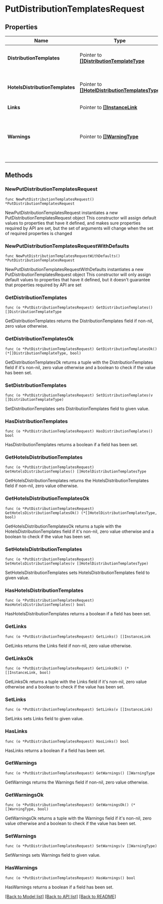 # PutDistributionTemplatesRequest

## Properties

Name | Type | Description | Notes
------------ | ------------- | ------------- | -------------
**DistributionTemplates** | Pointer to [**[]DistributionTemplateType**](DistributionTemplateType.md) | Information about a distribution template. | [optional] 
**HotelsDistributionTemplates** | Pointer to [**[]HotelDistributionTemplatesType**](HotelDistributionTemplatesType.md) | Information about a hotel level distribution template. | [optional] 
**Links** | Pointer to [**[]InstanceLink**](InstanceLink.md) |  | [optional] 
**Warnings** | Pointer to [**[]WarningType**](WarningType.md) | Used in conjunction with the Success element to define a business error. | [optional] 

## Methods

### NewPutDistributionTemplatesRequest

`func NewPutDistributionTemplatesRequest() *PutDistributionTemplatesRequest`

NewPutDistributionTemplatesRequest instantiates a new PutDistributionTemplatesRequest object
This constructor will assign default values to properties that have it defined,
and makes sure properties required by API are set, but the set of arguments
will change when the set of required properties is changed

### NewPutDistributionTemplatesRequestWithDefaults

`func NewPutDistributionTemplatesRequestWithDefaults() *PutDistributionTemplatesRequest`

NewPutDistributionTemplatesRequestWithDefaults instantiates a new PutDistributionTemplatesRequest object
This constructor will only assign default values to properties that have it defined,
but it doesn't guarantee that properties required by API are set

### GetDistributionTemplates

`func (o *PutDistributionTemplatesRequest) GetDistributionTemplates() []DistributionTemplateType`

GetDistributionTemplates returns the DistributionTemplates field if non-nil, zero value otherwise.

### GetDistributionTemplatesOk

`func (o *PutDistributionTemplatesRequest) GetDistributionTemplatesOk() (*[]DistributionTemplateType, bool)`

GetDistributionTemplatesOk returns a tuple with the DistributionTemplates field if it's non-nil, zero value otherwise
and a boolean to check if the value has been set.

### SetDistributionTemplates

`func (o *PutDistributionTemplatesRequest) SetDistributionTemplates(v []DistributionTemplateType)`

SetDistributionTemplates sets DistributionTemplates field to given value.

### HasDistributionTemplates

`func (o *PutDistributionTemplatesRequest) HasDistributionTemplates() bool`

HasDistributionTemplates returns a boolean if a field has been set.

### GetHotelsDistributionTemplates

`func (o *PutDistributionTemplatesRequest) GetHotelsDistributionTemplates() []HotelDistributionTemplatesType`

GetHotelsDistributionTemplates returns the HotelsDistributionTemplates field if non-nil, zero value otherwise.

### GetHotelsDistributionTemplatesOk

`func (o *PutDistributionTemplatesRequest) GetHotelsDistributionTemplatesOk() (*[]HotelDistributionTemplatesType, bool)`

GetHotelsDistributionTemplatesOk returns a tuple with the HotelsDistributionTemplates field if it's non-nil, zero value otherwise
and a boolean to check if the value has been set.

### SetHotelsDistributionTemplates

`func (o *PutDistributionTemplatesRequest) SetHotelsDistributionTemplates(v []HotelDistributionTemplatesType)`

SetHotelsDistributionTemplates sets HotelsDistributionTemplates field to given value.

### HasHotelsDistributionTemplates

`func (o *PutDistributionTemplatesRequest) HasHotelsDistributionTemplates() bool`

HasHotelsDistributionTemplates returns a boolean if a field has been set.

### GetLinks

`func (o *PutDistributionTemplatesRequest) GetLinks() []InstanceLink`

GetLinks returns the Links field if non-nil, zero value otherwise.

### GetLinksOk

`func (o *PutDistributionTemplatesRequest) GetLinksOk() (*[]InstanceLink, bool)`

GetLinksOk returns a tuple with the Links field if it's non-nil, zero value otherwise
and a boolean to check if the value has been set.

### SetLinks

`func (o *PutDistributionTemplatesRequest) SetLinks(v []InstanceLink)`

SetLinks sets Links field to given value.

### HasLinks

`func (o *PutDistributionTemplatesRequest) HasLinks() bool`

HasLinks returns a boolean if a field has been set.

### GetWarnings

`func (o *PutDistributionTemplatesRequest) GetWarnings() []WarningType`

GetWarnings returns the Warnings field if non-nil, zero value otherwise.

### GetWarningsOk

`func (o *PutDistributionTemplatesRequest) GetWarningsOk() (*[]WarningType, bool)`

GetWarningsOk returns a tuple with the Warnings field if it's non-nil, zero value otherwise
and a boolean to check if the value has been set.

### SetWarnings

`func (o *PutDistributionTemplatesRequest) SetWarnings(v []WarningType)`

SetWarnings sets Warnings field to given value.

### HasWarnings

`func (o *PutDistributionTemplatesRequest) HasWarnings() bool`

HasWarnings returns a boolean if a field has been set.


[[Back to Model list]](../README.md#documentation-for-models) [[Back to API list]](../README.md#documentation-for-api-endpoints) [[Back to README]](../README.md)


